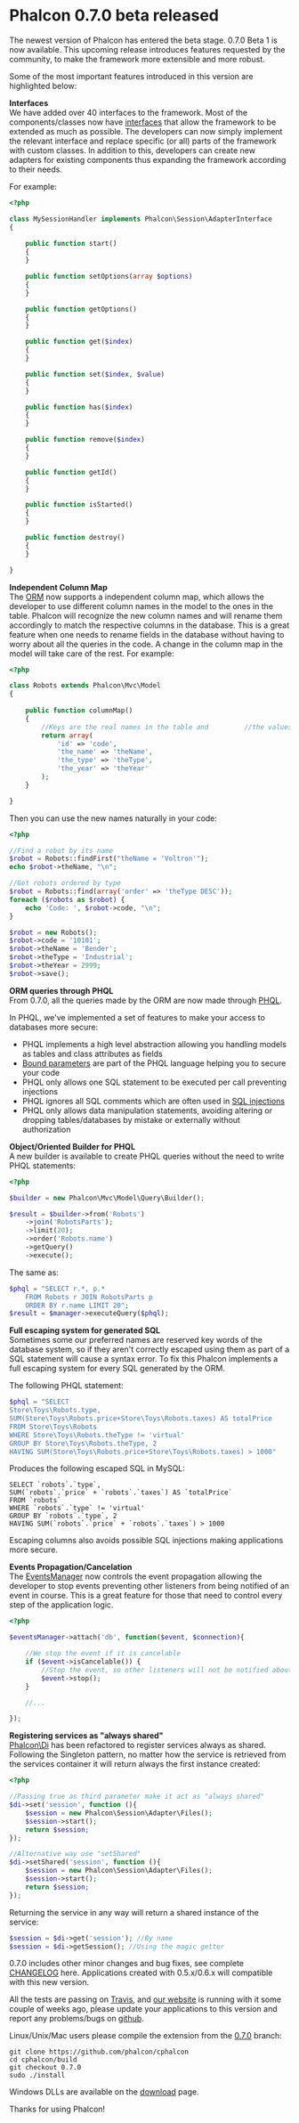 <!--
slug: phalcon-0-7-0-beta-released
date: Wed Nov 21 2012 11:00:00 GMT-0500 (EST)
tags: php, phalcon, orm, release
title: Phalcon 0.7.0 beta released
id: 36213237029
link: http://blog.phalconphp.com/post/36213237029/phalcon-0-7-0-beta-released
raw: {"blog_name":"phalconphp","id":36213237029,"post_url":"http://blog.phalconphp.com/post/36213237029/phalcon-0-7-0-beta-released","slug":"phalcon-0-7-0-beta-released","type":"text","date":"2012-11-21 16:00:00 GMT","timestamp":1353513600,"state":"published","format":"html","reblog_key":"EjsB77M7","tags":["php","phalcon","orm","release"],"short_url":"http://tmblr.co/Z6PumvXkUYKb","highlighted":[],"note_count":2,"title":"Phalcon 0.7.0 beta released","body":"<p>The newest version of Phalcon has entered the beta stage. 0.7.0 Beta 1 is now available. This upcoming release introduces features requested by the community, to make the framework more extensible and more robust.</p>\n<p>Some of the most important features introduced in this version are highlighted below:</p>\n<p><strong>Interfaces</strong><br/> We have added over 40 interfaces to the framework. Most of the components/classes now have <a href=\"http://php.net/manual/en/language.oop5.interfaces.php\">interfaces</a> that allow the framework to be extended as much as possible. The developers can now simply implement the relevant interface and replace specific (or all) parts of the framework with custom classes. In addition to this, developers can create new adapters for existing components thus expanding the framework according to their needs.</p>\n<p>For example:</p>\n<pre class=\"sh_php sh_sourceCode\">&lt;?php\n\nclass MySessionHandler implements Phalcon\\Session\\AdapterInterface \n{\n    \n    public function start()\n    {\n    }\n\n    public function setOptions(array $options)\n    {\n    }\n\n    public function getOptions()\n    {\n    }\n\n    public function get($index)\n    {\n    }\n\n    public function set($index, $value)\n    {\n    }\n\n    public function has($index)\n    {\n    }\n\n    public function remove($index)\n    {\n    }\n\n    public function getId()\n    {\n    }\n\n    public function isStarted()\n    {\n    }\n\n    public function destroy()\n    {\n    }\n\n}\n</pre>\n<p><strong>Independent Column Map</strong><br/> The <a href=\"http://docs.phalconphp.com/en/latest/reference/models.html\">ORM</a> now supports a independent column map, which allows the developer to use different column names in the model to the ones in the table. Phalcon will recognize the new column names and will rename them accordingly to match the respective columns in the database. This is a great feature when one needs to rename fields in the database without having to worry about all the queries in the code. A change in the column map in the model will take care of the rest. For example:</p>\n<pre class=\"sh_php sh_sourceCode\">&lt;?php\n\nclass Robots extends Phalcon\\Mvc\\Model\n{\n    \n    public function columnMap()\n    {\n        //Keys are the real names in the table and <br/>        //the values their names in the application\n        return array(\n            'id' =&gt; 'code',\n            'the_name' =&gt; 'theName',\n            'the_type' =&gt; 'theType',\n            'the_year' =&gt; 'theYear'\n        );\n    }\n\n}\n</pre>\n<p>Then you can use the new names naturally in your code:</p>\n<pre class=\"sh_php sh_sourceCode\">&lt;?php\n\n//Find a robot by its name\n$robot = Robots::findFirst(\"theName = 'Voltron'\");\necho $robot-&gt;theName, \"\\n\";\n\n//Get robots ordered by type\n$robot = Robots::find(array('order' =&gt; 'theType DESC'));\nforeach ($robots as $robot) {\n    echo 'Code: ', $robot-&gt;code, \"\\n\";\n}\n\n$robot = new Robots();\n$robot-&gt;code = '10101';\n$robot-&gt;theName = 'Bender';\n$robot-&gt;theType = 'Industrial';\n$robot-&gt;theYear = 2999;\n$robot-&gt;save();\n</pre>\n<p><strong>ORM queries through PHQL</strong><br/> From 0.7.0, all the queries made by the ORM are now made through <a href=\"http://docs.phalconphp.com/en/latest/reference/phql.html\">PHQL</a>.</p>\n<p>In PHQL, we&rsquo;ve implemented a set of features to make your access to databases more secure:</p>\n<ul><li>PHQL implements a high level abstraction allowing you handling models as tables and class attributes as fields</li>\n<li><a href=\"http://www.php.net/manual/en/pdo.prepared-statements.php\">Bound parameters</a> are part of the PHQL language helping you to secure your code</li>\n<li>PHQL only allows one SQL statement to be executed per call preventing injections</li>\n<li>PHQL ignores all SQL comments which are often used in <a href=\"http://en.wikipedia.org/wiki/SQL_injection\">SQL injections</a></li>\n<li>PHQL only allows data manipulation statements, avoiding altering or dropping tables/databases by mistake or externally without authorization</li>\n</ul><p><strong>Object/Oriented Builder for PHQL</strong><br/> A new builder is available to create PHQL queries without the need to write PHQL statements:</p>\n<pre class=\"sh_php sh_sourceCode\">&lt;?php\n\n$builder = new Phalcon\\Mvc\\Model\\Query\\Builder();\n\n$result = $builder-&gt;from('Robots')\n    -&gt;join('RobotsParts');\n    -&gt;limit(20);\n    -&gt;order('Robots.name')\n    -&gt;getQuery()\n    -&gt;execute();\n</pre>\n<p>The same as:</p>\n<pre class=\"sh_php sh_sourceCode\">$phql = \"SELECT r.*, p.* \n    FROM Robots r JOIN RobotsParts p \n    ORDER BY r.name LIMIT 20\";\n$result = $manager-&gt;executeQuery($phql);\n</pre>\n<p><strong>Full escaping system for generated SQL</strong><br/> Sometimes some our preferred names are reserved key words of the database system, so if they aren&rsquo;t correctly escaped using them as part of a SQL statement will cause a syntax error. To fix this Phalcon implements a full escaping system for every SQL generated by the ORM.</p>\n<p>The following PHQL statement:</p>\n<pre class=\"sh_php sh_sourceCode\">$phql = \"SELECT \nStore\\Toys\\Robots.type,\nSUM(Store\\Toys\\Robots.price+Store\\Toys\\Robots.taxes) AS totalPrice\nFROM Store\\Toys\\Robots \nWHERE Store\\Toys\\Robots.theType != 'virtual'\nGROUP BY Store\\Toys\\Robots.theType, 2\nHAVING SUM(Store\\Toys\\Robots.price+Store\\Toys\\Robots.taxes) &gt; 1000\"\n</pre>\n<p>Produces the following escaped SQL in MySQL:</p>\n<pre class=\"sh_sql sh_sourceCode\">SELECT `robots`.`type`,\nSUM(`robots`.`price` + `robots`.`taxes`) AS `totalPrice`\nFROM `robots`\nWHERE `robots`.`type` != 'virtual'\nGROUP BY `robots`.`type`, 2\nHAVING SUM(`robots`.`price` + `robots`.`taxes`) &gt; 1000\n</pre>\n<p>Escaping columns also avoids possible SQL injections making applications more secure.</p>\n<p><strong>Events Propagation/Cancelation</strong><br/> The <a href=\"http://docs.phalconphp.com/en/latest/reference/events.html\">EventsManager</a> now controls the event propagation allowing the developer to stop events preventing other listeners from being notified of an event in course. This is a great feature for those that need to control every step of the application logic.</p>\n<pre class=\"sh_php sh_sourceCode\">&lt;?php\n\n$eventsManager-&gt;attach('db', function($event, $connection){\n\n    //We stop the event if it is cancelable\n    if ($event-&gt;isCancelable()) {\n        //Stop the event, so other listeners will not be notified about this\n        $event-&gt;stop();\n    }\n\n    //...\n\n});\n</pre>\n<p><strong>Registering services as &ldquo;always shared&rdquo;</strong><br/><a href=\"http://docs.phalconphp.com/en/latest/reference/di.html\">Phalcon\\Di</a> has been refactored to register services always as shared. Following the Singleton pattern, no matter how the service is retrieved from the services container it will return always the first instance created:</p>\n<pre class=\"sh_php sh_sourceCode\">&lt;?php\n\n//Passing true as third parameter make it act as \"always shared\"\n$di-&gt;set('session', function (){\n    $session = new Phalcon\\Session\\Adapter\\Files();\n    $session-&gt;start();\n    return $session;\n});\n\n//Alternative way use \"setShared\"\n$di-&gt;setShared('session', function (){\n    $session = new Phalcon\\Session\\Adapter\\Files();\n    $session-&gt;start();\n    return $session;\n});\n</pre>\n<p>Returning the service in any way will return a shared instance of the service:</p>\n<pre class=\"sh_php sh_sourceCode\">$session = $di-&gt;get('session'); //By name\n$session = $di-&gt;getSession(); //Using the magic getter\n</pre>\n<p>0.7.0 includes other minor changes and bug fixes, see complete <a href=\"https://github.com/phalcon/cphalcon/blob/0.7.0/CHANGELOG\">CHANGELOG</a> here. Applications created with 0.5.x/0.6.x will compatible with this new version.</p>\n<p>All the tests are passing on <a href=\"https://travis-ci.org/phalcon/cphalcon/builds/3287750\">Travis</a>, and <a href=\"http://phalconphp.com/\">our website</a> is running with it some couple of weeks ago, please update your applications to this version and report any problems/bugs on <a href=\"https://github.com/phalcon/cphalcon\">github</a>.</p>\n<p>Linux/Unix/Mac users please compile the extension from the <a href=\"https://github.com/phalcon/cphalcon/tree/0.7.0\">0.7.0</a> branch:</p>\n<pre class=\"sh_sh sh_sourceCode\">git clone <a href=\"https://github.com/phalcon/cphalcon\">https://github.com/phalcon/cphalcon</a>\ncd cphalcon/build\ngit checkout 0.7.0\nsudo ./install\n</pre>\n<p>Windows DLLs are available on the <a href=\"http://phalconphp.com/download\">download</a> page.</p>\n<p>Thanks for using Phalcon!</p>","reblog":{"tree_html":"","comment":"<p>The newest version of Phalcon has entered the beta stage. 0.7.0 Beta 1 is now available. This upcoming release introduces features requested by the community, to make the framework more extensible and more robust.</p>\n<p>Some of the most important features introduced in this version are highlighted below:</p>\n<p><strong>Interfaces</strong><br> We have added over 40 interfaces to the framework. Most of the components/classes now have <a href=\"http://php.net/manual/en/language.oop5.interfaces.php\">interfaces</a> that allow the framework to be extended as much as possible. The developers can now simply implement the relevant interface and replace specific (or all) parts of the framework with custom classes. In addition to this, developers can create new adapters for existing components thus expanding the framework according to their needs.</p>\n<p>For example:</p>\n<pre class=\"sh_php sh_sourceCode\">&lt;?php\n\nclass MySessionHandler implements Phalcon\\Session\\AdapterInterface \n{\n    \n    public function start()\n    {\n    }\n\n    public function setOptions(array $options)\n    {\n    }\n\n    public function getOptions()\n    {\n    }\n\n    public function get($index)\n    {\n    }\n\n    public function set($index, $value)\n    {\n    }\n\n    public function has($index)\n    {\n    }\n\n    public function remove($index)\n    {\n    }\n\n    public function getId()\n    {\n    }\n\n    public function isStarted()\n    {\n    }\n\n    public function destroy()\n    {\n    }\n\n}\n</pre>\n<p><strong>Independent Column Map</strong><br> The <a href=\"http://docs.phalconphp.com/en/latest/reference/models.html\">ORM</a> now supports a independent column map, which allows the developer to use different column names in the model to the ones in the table. Phalcon will recognize the new column names and will rename them accordingly to match the respective columns in the database. This is a great feature when one needs to rename fields in the database without having to worry about all the queries in the code. A change in the column map in the model will take care of the rest. For example:</p>\n<pre class=\"sh_php sh_sourceCode\">&lt;?php\n\nclass Robots extends Phalcon\\Mvc\\Model\n{\n    \n    public function columnMap()\n    {\n        //Keys are the real names in the table and <br>        //the values their names in the application\n        return array(\n            'id' =&gt; 'code',\n            'the_name' =&gt; 'theName',\n            'the_type' =&gt; 'theType',\n            'the_year' =&gt; 'theYear'\n        );\n    }\n\n}\n</pre>\n<p>Then you can use the new names naturally in your code:</p>\n<pre class=\"sh_php sh_sourceCode\">&lt;?php\n\n//Find a robot by its name\n$robot = Robots::findFirst(\"theName = 'Voltron'\");\necho $robot-&gt;theName, \"\\n\";\n\n//Get robots ordered by type\n$robot = Robots::find(array('order' =&gt; 'theType DESC'));\nforeach ($robots as $robot) {\n    echo 'Code: ', $robot-&gt;code, \"\\n\";\n}\n\n$robot = new Robots();\n$robot-&gt;code = '10101';\n$robot-&gt;theName = 'Bender';\n$robot-&gt;theType = 'Industrial';\n$robot-&gt;theYear = 2999;\n$robot-&gt;save();\n</pre>\n<p><strong>ORM queries through PHQL</strong><br> From 0.7.0, all the queries made by the ORM are now made through <a href=\"http://docs.phalconphp.com/en/latest/reference/phql.html\">PHQL</a>.</p>\n<p>In PHQL, we&rsquo;ve implemented a set of features to make your access to databases more secure:</p>\n<ul><li>PHQL implements a high level abstraction allowing you handling models as tables and class attributes as fields</li>\n<li><a href=\"http://www.php.net/manual/en/pdo.prepared-statements.php\">Bound parameters</a> are part of the PHQL language helping you to secure your code</li>\n<li>PHQL only allows one SQL statement to be executed per call preventing injections</li>\n<li>PHQL ignores all SQL comments which are often used in <a href=\"http://en.wikipedia.org/wiki/SQL_injection\">SQL injections</a></li>\n<li>PHQL only allows data manipulation statements, avoiding altering or dropping tables/databases by mistake or externally without authorization</li>\n</ul><p><strong>Object/Oriented Builder for PHQL</strong><br> A new builder is available to create PHQL queries without the need to write PHQL statements:</p>\n<pre class=\"sh_php sh_sourceCode\">&lt;?php\n\n$builder = new Phalcon\\Mvc\\Model\\Query\\Builder();\n\n$result = $builder-&gt;from('Robots')\n    -&gt;join('RobotsParts');\n    -&gt;limit(20);\n    -&gt;order('Robots.name')\n    -&gt;getQuery()\n    -&gt;execute();\n</pre>\n<p>The same as:</p>\n<pre class=\"sh_php sh_sourceCode\">$phql = \"SELECT r.*, p.* \n    FROM Robots r JOIN RobotsParts p \n    ORDER BY r.name LIMIT 20\";\n$result = $manager-&gt;executeQuery($phql);\n</pre>\n<p><strong>Full escaping system for generated SQL</strong><br> Sometimes some our preferred names are reserved key words of the database system, so if they aren&rsquo;t correctly escaped using them as part of a SQL statement will cause a syntax error. To fix this Phalcon implements a full escaping system for every SQL generated by the ORM.</p>\n<p>The following PHQL statement:</p>\n<pre class=\"sh_php sh_sourceCode\">$phql = \"SELECT \nStore\\Toys\\Robots.type,\nSUM(Store\\Toys\\Robots.price+Store\\Toys\\Robots.taxes) AS totalPrice\nFROM Store\\Toys\\Robots \nWHERE Store\\Toys\\Robots.theType != 'virtual'\nGROUP BY Store\\Toys\\Robots.theType, 2\nHAVING SUM(Store\\Toys\\Robots.price+Store\\Toys\\Robots.taxes) &gt; 1000\"\n</pre>\n<p>Produces the following escaped SQL in MySQL:</p>\n<pre class=\"sh_sql sh_sourceCode\">SELECT `robots`.`type`,\nSUM(`robots`.`price` + `robots`.`taxes`) AS `totalPrice`\nFROM `robots`\nWHERE `robots`.`type` != 'virtual'\nGROUP BY `robots`.`type`, 2\nHAVING SUM(`robots`.`price` + `robots`.`taxes`) &gt; 1000\n</pre>\n<p>Escaping columns also avoids possible SQL injections making applications more secure.</p>\n<p><strong>Events Propagation/Cancelation</strong><br> The <a href=\"http://docs.phalconphp.com/en/latest/reference/events.html\">EventsManager</a> now controls the event propagation allowing the developer to stop events preventing other listeners from being notified of an event in course. This is a great feature for those that need to control every step of the application logic.</p>\n<pre class=\"sh_php sh_sourceCode\">&lt;?php\n\n$eventsManager-&gt;attach('db', function($event, $connection){\n\n    //We stop the event if it is cancelable\n    if ($event-&gt;isCancelable()) {\n        //Stop the event, so other listeners will not be notified about this\n        $event-&gt;stop();\n    }\n\n    //...\n\n});\n</pre>\n<p><strong>Registering services as &ldquo;always shared&rdquo;</strong><br><a href=\"http://docs.phalconphp.com/en/latest/reference/di.html\">Phalcon\\Di</a> has been refactored to register services always as shared. Following the Singleton pattern, no matter how the service is retrieved from the services container it will return always the first instance created:</p>\n<pre class=\"sh_php sh_sourceCode\">&lt;?php\n\n//Passing true as third parameter make it act as \"always shared\"\n$di-&gt;set('session', function (){\n    $session = new Phalcon\\Session\\Adapter\\Files();\n    $session-&gt;start();\n    return $session;\n});\n\n//Alternative way use \"setShared\"\n$di-&gt;setShared('session', function (){\n    $session = new Phalcon\\Session\\Adapter\\Files();\n    $session-&gt;start();\n    return $session;\n});\n</pre>\n<p>Returning the service in any way will return a shared instance of the service:</p>\n<pre class=\"sh_php sh_sourceCode\">$session = $di-&gt;get('session'); //By name\n$session = $di-&gt;getSession(); //Using the magic getter\n</pre>\n<p>0.7.0 includes other minor changes and bug fixes, see complete <a href=\"https://github.com/phalcon/cphalcon/blob/0.7.0/CHANGELOG\">CHANGELOG</a> here. Applications created with 0.5.x/0.6.x will compatible with this new version.</p>\n<p>All the tests are passing on <a href=\"https://travis-ci.org/phalcon/cphalcon/builds/3287750\">Travis</a>, and <a href=\"http://phalconphp.com/\">our website</a> is running with it some couple of weeks ago, please update your applications to this version and report any problems/bugs on <a href=\"https://github.com/phalcon/cphalcon\">github</a>.</p>\n<p>Linux/Unix/Mac users please compile the extension from the <a href=\"https://github.com/phalcon/cphalcon/tree/0.7.0\">0.7.0</a> branch:</p>\n<pre class=\"sh_sh sh_sourceCode\">git clone <a href=\"https://github.com/phalcon/cphalcon\">https://github.com/phalcon/cphalcon</a>\ncd cphalcon/build\ngit checkout 0.7.0\nsudo ./install\n</pre>\n<p>Windows DLLs are available on the <a href=\"http://phalconphp.com/download\">download</a> page.</p>\n<p>Thanks for using Phalcon!</p>"},"trail":[{"blog":{"name":"phalconphp","theme":{"header_full_width":1117,"header_full_height":426,"header_focus_width":758,"header_focus_height":426,"avatar_shape":"square","background_color":"#FAFAFA","body_font":"Helvetica Neue","header_bounds":"0,937,426,179","header_image":"http://static.tumblr.com/be2b0380984b972b47699d457f4c0ffb/ivjir8a/815nn0qo7/tumblr_static_28z87js742xwowwo0kco04ogs.jpg","header_image_focused":"http://static.tumblr.com/be2b0380984b972b47699d457f4c0ffb/ivjir8a/laHnn0qo9/tumblr_static_tumblr_static_28z87js742xwowwo0kco04ogs_focused_v3.jpg","header_image_scaled":"http://static.tumblr.com/be2b0380984b972b47699d457f4c0ffb/ivjir8a/815nn0qo7/tumblr_static_28z87js742xwowwo0kco04ogs_2048_v2.jpg","header_stretch":true,"link_color":"#529ECC","show_avatar":true,"show_description":true,"show_header_image":true,"show_title":true,"title_color":"#444444","title_font":"Gibson","title_font_weight":"bold"}},"post":{"id":"36213237029"},"content":"<p>The newest version of Phalcon has entered the beta stage. 0.7.0 Beta 1 is now available. This upcoming release introduces features requested by the community, to make the framework more extensible and more robust.</p>\n<p>Some of the most important features introduced in this version are highlighted below:</p>\n<p><strong>Interfaces</strong><br> We have added over 40 interfaces to the framework. Most of the components/classes now have <a href=\"http://php.net/manual/en/language.oop5.interfaces.php\">interfaces</a> that allow the framework to be extended as much as possible. The developers can now simply implement the relevant interface and replace specific (or all) parts of the framework with custom classes. In addition to this, developers can create new adapters for existing components thus expanding the framework according to their needs.</p>\n<p>For example:</p>\n<pre class=\"sh_php sh_sourceCode\"><?php\n\nclass MySessionHandler implements Phalcon\\Session\\AdapterInterface \n{\n    \n    public function start()\n    {\n    }\n\n    public function setOptions(array $options)\n    {\n    }\n\n    public function getOptions()\n    {\n    }\n\n    public function get($index)\n    {\n    }\n\n    public function set($index, $value)\n    {\n    }\n\n    public function has($index)\n    {\n    }\n\n    public function remove($index)\n    {\n    }\n\n    public function getId()\n    {\n    }\n\n    public function isStarted()\n    {\n    }\n\n    public function destroy()\n    {\n    }\n\n}\n</pre>\n<p><strong>Independent Column Map</strong><br> The <a href=\"http://docs.phalconphp.com/en/latest/reference/models.html\">ORM</a> now supports a independent column map, which allows the developer to use different column names in the model to the ones in the table. Phalcon will recognize the new column names and will rename them accordingly to match the respective columns in the database. This is a great feature when one needs to rename fields in the database without having to worry about all the queries in the code. A change in the column map in the model will take care of the rest. For example:</p>\n<pre class=\"sh_php sh_sourceCode\"><?php\n\nclass Robots extends Phalcon\\Mvc\\Model\n{\n    \n    public function columnMap()\n    {\n        //Keys are the real names in the table and <br>        //the values their names in the application\n        return array(\n            'id' => 'code',\n            'the_name' => 'theName',\n            'the_type' => 'theType',\n            'the_year' => 'theYear'\n        );\n    }\n\n}\n</pre>\n<p>Then you can use the new names naturally in your code:</p>\n<pre class=\"sh_php sh_sourceCode\"><?php\n\n//Find a robot by its name\n$robot = Robots::findFirst(\"theName = 'Voltron'\");\necho $robot->theName, \"\\n\";\n\n//Get robots ordered by type\n$robot = Robots::find(array('order' => 'theType DESC'));\nforeach ($robots as $robot) {\n    echo 'Code: ', $robot->code, \"\\n\";\n}\n\n$robot = new Robots();\n$robot->code = '10101';\n$robot->theName = 'Bender';\n$robot->theType = 'Industrial';\n$robot->theYear = 2999;\n$robot->save();\n</pre>\n<p><strong>ORM queries through PHQL</strong><br> From 0.7.0, all the queries made by the ORM are now made through <a href=\"http://docs.phalconphp.com/en/latest/reference/phql.html\">PHQL</a>.</p>\n<p>In PHQL, we've implemented a set of features to make your access to databases more secure:</p>\n<ul><li>PHQL implements a high level abstraction allowing you handling models as tables and class attributes as fields</li>\n<li><a href=\"http://www.php.net/manual/en/pdo.prepared-statements.php\">Bound parameters</a> are part of the PHQL language helping you to secure your code</li>\n<li>PHQL only allows one SQL statement to be executed per call preventing injections</li>\n<li>PHQL ignores all SQL comments which are often used in <a href=\"http://en.wikipedia.org/wiki/SQL_injection\">SQL injections</a></li>\n<li>PHQL only allows data manipulation statements, avoiding altering or dropping tables/databases by mistake or externally without authorization</li>\n</ul><p><strong>Object/Oriented Builder for PHQL</strong><br> A new builder is available to create PHQL queries without the need to write PHQL statements:</p>\n<pre class=\"sh_php sh_sourceCode\"><?php\n\n$builder = new Phalcon\\Mvc\\Model\\Query\\Builder();\n\n$result = $builder->from('Robots')\n    ->join('RobotsParts');\n    ->limit(20);\n    ->order('Robots.name')\n    ->getQuery()\n    ->execute();\n</pre>\n<p>The same as:</p>\n<pre class=\"sh_php sh_sourceCode\">$phql = \"SELECT r.*, p.* \n    FROM Robots r JOIN RobotsParts p \n    ORDER BY r.name LIMIT 20\";\n$result = $manager->executeQuery($phql);\n</pre>\n<p><strong>Full escaping system for generated SQL</strong><br> Sometimes some our preferred names are reserved key words of the database system, so if they aren't correctly escaped using them as part of a SQL statement will cause a syntax error. To fix this Phalcon implements a full escaping system for every SQL generated by the ORM.</p>\n<p>The following PHQL statement:</p>\n<pre class=\"sh_php sh_sourceCode\">$phql = \"SELECT \nStore\\Toys\\Robots.type,\nSUM(Store\\Toys\\Robots.price+Store\\Toys\\Robots.taxes) AS totalPrice\nFROM Store\\Toys\\Robots \nWHERE Store\\Toys\\Robots.theType != 'virtual'\nGROUP BY Store\\Toys\\Robots.theType, 2\nHAVING SUM(Store\\Toys\\Robots.price+Store\\Toys\\Robots.taxes) > 1000\"\n</pre>\n<p>Produces the following escaped SQL in MySQL:</p>\n<pre class=\"sh_sql sh_sourceCode\">SELECT `robots`.`type`,\nSUM(`robots`.`price` + `robots`.`taxes`) AS `totalPrice`\nFROM `robots`\nWHERE `robots`.`type` != 'virtual'\nGROUP BY `robots`.`type`, 2\nHAVING SUM(`robots`.`price` + `robots`.`taxes`) > 1000\n</pre>\n<p>Escaping columns also avoids possible SQL injections making applications more secure.</p>\n<p><strong>Events Propagation/Cancelation</strong><br> The <a href=\"http://docs.phalconphp.com/en/latest/reference/events.html\">EventsManager</a> now controls the event propagation allowing the developer to stop events preventing other listeners from being notified of an event in course. This is a great feature for those that need to control every step of the application logic.</p>\n<pre class=\"sh_php sh_sourceCode\"><?php\n\n$eventsManager->attach('db', function($event, $connection){\n\n    //We stop the event if it is cancelable\n    if ($event->isCancelable()) {\n        //Stop the event, so other listeners will not be notified about this\n        $event->stop();\n    }\n\n    //...\n\n});\n</pre>\n<p><strong>Registering services as "always shared"</strong><br><a href=\"http://docs.phalconphp.com/en/latest/reference/di.html\">Phalcon\\Di</a> has been refactored to register services always as shared. Following the Singleton pattern, no matter how the service is retrieved from the services container it will return always the first instance created:</p>\n<pre class=\"sh_php sh_sourceCode\"><?php\n\n//Passing true as third parameter make it act as \"always shared\"\n$di->set('session', function (){\n    $session = new Phalcon\\Session\\Adapter\\Files();\n    $session->start();\n    return $session;\n});\n\n//Alternative way use \"setShared\"\n$di->setShared('session', function (){\n    $session = new Phalcon\\Session\\Adapter\\Files();\n    $session->start();\n    return $session;\n});\n</pre>\n<p>Returning the service in any way will return a shared instance of the service:</p>\n<pre class=\"sh_php sh_sourceCode\">$session = $di->get('session'); //By name\n$session = $di->getSession(); //Using the magic getter\n</pre>\n<p>0.7.0 includes other minor changes and bug fixes, see complete <a href=\"https://github.com/phalcon/cphalcon/blob/0.7.0/CHANGELOG\">CHANGELOG</a> here. Applications created with 0.5.x/0.6.x will compatible with this new version.</p>\n<p>All the tests are passing on <a href=\"https://travis-ci.org/phalcon/cphalcon/builds/3287750\">Travis</a>, and <a href=\"http://phalconphp.com/\">our website</a> is running with it some couple of weeks ago, please update your applications to this version and report any problems/bugs on <a href=\"https://github.com/phalcon/cphalcon\">github</a>.</p>\n<p>Linux/Unix/Mac users please compile the extension from the <a href=\"https://github.com/phalcon/cphalcon/tree/0.7.0\">0.7.0</a> branch:</p>\n<pre class=\"sh_sh sh_sourceCode\">git clone <a href=\"https://github.com/phalcon/cphalcon\">https://github.com/phalcon/cphalcon</a>\ncd cphalcon/build\ngit checkout 0.7.0\nsudo ./install\n</pre>\n<p>Windows DLLs are available on the <a href=\"http://phalconphp.com/download\">download</a> page.</p>\n<p>Thanks for using Phalcon!</p>","content_raw":"<p>The newest version of Phalcon has entered the beta stage. 0.7.0 Beta 1 is now available. This upcoming release introduces features requested by the community, to make the framework more extensible and more robust.</p>\r\n<p>Some of the most important features introduced in this version are highlighted below:</p>\r\n<p><strong>Interfaces</strong><br> We have added over 40 interfaces to the framework. Most of the components/classes now have <a href=\"http://php.net/manual/en/language.oop5.interfaces.php\">interfaces</a> that allow the framework to be extended as much as possible. The developers can now simply implement the relevant interface and replace specific (or all) parts of the framework with custom classes. In addition to this, developers can create new adapters for existing components thus expanding the framework according to their needs.</p>\r\n<p>For example:</p>\r\n<pre class=\"sh_php sh_sourceCode\">&lt;?php\r\n\r\nclass MySessionHandler implements Phalcon\\Session\\AdapterInterface \r\n{\r\n    \r\n    public function start()\r\n    {\r\n    }\r\n\r\n    public function setOptions(array $options)\r\n    {\r\n    }\r\n\r\n    public function getOptions()\r\n    {\r\n    }\r\n\r\n    public function get($index)\r\n    {\r\n    }\r\n\r\n    public function set($index, $value)\r\n    {\r\n    }\r\n\r\n    public function has($index)\r\n    {\r\n    }\r\n\r\n    public function remove($index)\r\n    {\r\n    }\r\n\r\n    public function getId()\r\n    {\r\n    }\r\n\r\n    public function isStarted()\r\n    {\r\n    }\r\n\r\n    public function destroy()\r\n    {\r\n    }\r\n\r\n}\r\n</pre>\r\n<p><strong>Independent Column Map</strong><br> The <a href=\"http://docs.phalconphp.com/en/latest/reference/models.html\">ORM</a> now supports a independent column map, which allows the developer to use different column names in the model to the ones in the table. Phalcon will recognize the new column names and will rename them accordingly to match the respective columns in the database. This is a great feature when one needs to rename fields in the database without having to worry about all the queries in the code. A change in the column map in the model will take care of the rest. For example:</p>\r\n<pre class=\"sh_php sh_sourceCode\">&lt;?php\r\n\r\nclass Robots extends Phalcon\\Mvc\\Model\r\n{\r\n    \r\n    public function columnMap()\r\n    {\r\n        //Keys are the real names in the table and <br>        //the values their names in the application\r\n        return array(\r\n            'id' =&gt; 'code',\r\n            'the_name' =&gt; 'theName',\r\n            'the_type' =&gt; 'theType',\r\n            'the_year' =&gt; 'theYear'\r\n        );\r\n    }\r\n\r\n}\r\n</pre>\r\n<p>Then you can use the new names naturally in your code:</p>\r\n<pre class=\"sh_php sh_sourceCode\">&lt;?php\r\n\r\n//Find a robot by its name\r\n$robot = Robots::findFirst(\"theName = 'Voltron'\");\r\necho $robot-&gt;theName, \"\\n\";\r\n\r\n//Get robots ordered by type\r\n$robot = Robots::find(array('order' =&gt; 'theType DESC'));\r\nforeach ($robots as $robot) {\r\n    echo 'Code: ', $robot-&gt;code, \"\\n\";\r\n}\r\n\r\n$robot = new Robots();\r\n$robot-&gt;code = '10101';\r\n$robot-&gt;theName = 'Bender';\r\n$robot-&gt;theType = 'Industrial';\r\n$robot-&gt;theYear = 2999;\r\n$robot-&gt;save();\r\n</pre>\r\n<p><strong>ORM queries through PHQL</strong><br> From 0.7.0, all the queries made by the ORM are now made through <a href=\"http://docs.phalconphp.com/en/latest/reference/phql.html\">PHQL</a>.</p>\r\n<p>In PHQL, we've implemented a set of features to make your access to databases more secure:</p>\r\n<ul><li>PHQL implements a high level abstraction allowing you handling models as tables and class attributes as fields</li>\r\n<li><a href=\"http://www.php.net/manual/en/pdo.prepared-statements.php\">Bound parameters</a> are part of the PHQL language helping you to secure your code</li>\r\n<li>PHQL only allows one SQL statement to be executed per call preventing injections</li>\r\n<li>PHQL ignores all SQL comments which are often used in <a href=\"http://en.wikipedia.org/wiki/SQL_injection\">SQL injections</a></li>\r\n<li>PHQL only allows data manipulation statements, avoiding altering or dropping tables/databases by mistake or externally without authorization</li>\r\n</ul><p><strong>Object/Oriented Builder for PHQL</strong><br> A new builder is available to create PHQL queries without the need to write PHQL statements:</p>\r\n<pre class=\"sh_php sh_sourceCode\">&lt;?php\r\n\r\n$builder = new Phalcon\\Mvc\\Model\\Query\\Builder();\r\n\r\n$result = $builder-&gt;from('Robots')\r\n    -&gt;join('RobotsParts');\r\n    -&gt;limit(20);\r\n    -&gt;order('Robots.name')\r\n    -&gt;getQuery()\r\n    -&gt;execute();\r\n</pre>\r\n<p>The same as:</p>\r\n<pre class=\"sh_php sh_sourceCode\">$phql = \"SELECT r.*, p.* \r\n    FROM Robots r JOIN RobotsParts p \r\n    ORDER BY r.name LIMIT 20\";\r\n$result = $manager-&gt;executeQuery($phql);\r\n</pre>\r\n<p><strong>Full escaping system for generated SQL</strong><br> Sometimes some our preferred names are reserved key words of the database system, so if they aren't correctly escaped using them as part of a SQL statement will cause a syntax error. To fix this Phalcon implements a full escaping system for every SQL generated by the ORM.</p>\r\n<p>The following PHQL statement:</p>\r\n<pre class=\"sh_php sh_sourceCode\">$phql = \"SELECT \r\nStore\\Toys\\Robots.type,\r\nSUM(Store\\Toys\\Robots.price+Store\\Toys\\Robots.taxes) AS totalPrice\r\nFROM Store\\Toys\\Robots \r\nWHERE Store\\Toys\\Robots.theType != 'virtual'\r\nGROUP BY Store\\Toys\\Robots.theType, 2\r\nHAVING SUM(Store\\Toys\\Robots.price+Store\\Toys\\Robots.taxes) &gt; 1000\"\r\n</pre>\r\n<p>Produces the following escaped SQL in MySQL:</p>\r\n<pre class=\"sh_sql sh_sourceCode\">SELECT `robots`.`type`,\r\nSUM(`robots`.`price` + `robots`.`taxes`) AS `totalPrice`\r\nFROM `robots`\r\nWHERE `robots`.`type` != 'virtual'\r\nGROUP BY `robots`.`type`, 2\r\nHAVING SUM(`robots`.`price` + `robots`.`taxes`) &gt; 1000\r\n</pre>\r\n<p>Escaping columns also avoids possible SQL injections making applications more secure.</p>\r\n<p><strong>Events Propagation/Cancelation</strong><br> The <a href=\"http://docs.phalconphp.com/en/latest/reference/events.html\">EventsManager</a> now controls the event propagation allowing the developer to stop events preventing other listeners from being notified of an event in course. This is a great feature for those that need to control every step of the application logic.</p>\r\n<pre class=\"sh_php sh_sourceCode\">&lt;?php\r\n\r\n$eventsManager-&gt;attach('db', function($event, $connection){\r\n\r\n    //We stop the event if it is cancelable\r\n    if ($event-&gt;isCancelable()) {\r\n        //Stop the event, so other listeners will not be notified about this\r\n        $event-&gt;stop();\r\n    }\r\n\r\n    //...\r\n\r\n});\r\n</pre>\r\n<p><strong>Registering services as \"always shared\"</strong><br><a href=\"http://docs.phalconphp.com/en/latest/reference/di.html\">Phalcon\\Di</a> has been refactored to register services always as shared. Following the Singleton pattern, no matter how the service is retrieved from the services container it will return always the first instance created:</p>\r\n<pre class=\"sh_php sh_sourceCode\">&lt;?php\r\n\r\n//Passing true as third parameter make it act as \"always shared\"\r\n$di-&gt;set('session', function (){\r\n    $session = new Phalcon\\Session\\Adapter\\Files();\r\n    $session-&gt;start();\r\n    return $session;\r\n});\r\n\r\n//Alternative way use \"setShared\"\r\n$di-&gt;setShared('session', function (){\r\n    $session = new Phalcon\\Session\\Adapter\\Files();\r\n    $session-&gt;start();\r\n    return $session;\r\n});\r\n</pre>\r\n<p>Returning the service in any way will return a shared instance of the service:</p>\r\n<pre class=\"sh_php sh_sourceCode\">$session = $di-&gt;get('session'); //By name\r\n$session = $di-&gt;getSession(); //Using the magic getter\r\n</pre>\r\n<p>0.7.0 includes other minor changes and bug fixes, see complete <a href=\"https://github.com/phalcon/cphalcon/blob/0.7.0/CHANGELOG\">CHANGELOG</a> here. Applications created with 0.5.x/0.6.x will compatible with this new version.</p>\r\n<p>All the tests are passing on <a href=\"https://travis-ci.org/phalcon/cphalcon/builds/3287750\">Travis</a>, and <a href=\"http://phalconphp.com/\">our website</a> is running with it some couple of weeks ago, please update your applications to this version and report any problems/bugs on <a href=\"https://github.com/phalcon/cphalcon\">github</a>.</p>\r\n<p>Linux/Unix/Mac users please compile the extension from the <a href=\"https://github.com/phalcon/cphalcon/tree/0.7.0\">0.7.0</a> branch:</p>\r\n<pre class=\"sh_sh sh_sourceCode\">git clone https://github.com/phalcon/cphalcon\r\ncd cphalcon/build\r\ngit checkout 0.7.0\r\nsudo ./install\r\n</pre>\r\n<p>Windows DLLs are available on the <a href=\"http://phalconphp.com/download\">download</a> page.</p>\r\n<p>Thanks for using Phalcon!</p>","is_current_item":true,"is_root_item":true}]}
publish: 2012-11-021
-->


Phalcon 0.7.0 beta released
===========================

The newest version of Phalcon has entered the beta stage. 0.7.0 Beta 1
is now available. This upcoming release introduces features requested by
the community, to make the framework more extensible and more robust.

Some of the most important features introduced in this version are
highlighted below:

**Interfaces**\
 We have added over 40 interfaces to the framework. Most of the
components/classes now have
[interfaces](http://php.net/manual/en/language.oop5.interfaces.php) that
allow the framework to be extended as much as possible. The developers
can now simply implement the relevant interface and replace specific (or
all) parts of the framework with custom classes. In addition to this,
developers can create new adapters for existing components thus
expanding the framework according to their needs.

For example:

```php
<?php

class MySessionHandler implements Phalcon\Session\AdapterInterface 
{
    
    public function start()
    {
    }

    public function setOptions(array $options)
    {
    }

    public function getOptions()
    {
    }

    public function get($index)
    {
    }

    public function set($index, $value)
    {
    }

    public function has($index)
    {
    }

    public function remove($index)
    {
    }

    public function getId()
    {
    }

    public function isStarted()
    {
    }

    public function destroy()
    {
    }

}
```

**Independent Column Map**\
 The [ORM](http://docs.phalconphp.com/en/latest/reference/models.html)
now supports a independent column map, which allows the developer to use
different column names in the model to the ones in the table. Phalcon
will recognize the new column names and will rename them accordingly to
match the respective columns in the database. This is a great feature
when one needs to rename fields in the database without having to worry
about all the queries in the code. A change in the column map in the
model will take care of the rest. For example:

```php
<?php

class Robots extends Phalcon\Mvc\Model
{
    
    public function columnMap()
    {
        //Keys are the real names in the table and         //the values their names in the application
        return array(
            'id' => 'code',
            'the_name' => 'theName',
            'the_type' => 'theType',
            'the_year' => 'theYear'
        );
    }

}
```

Then you can use the new names naturally in your code:

```php
<?php

//Find a robot by its name
$robot = Robots::findFirst("theName = 'Voltron'");
echo $robot->theName, "\n";

//Get robots ordered by type
$robot = Robots::find(array('order' => 'theType DESC'));
foreach ($robots as $robot) {
    echo 'Code: ', $robot->code, "\n";
}

$robot = new Robots();
$robot->code = '10101';
$robot->theName = 'Bender';
$robot->theType = 'Industrial';
$robot->theYear = 2999;
$robot->save();
```

**ORM queries through PHQL**\
 From 0.7.0, all the queries made by the ORM are now made through
[PHQL](http://docs.phalconphp.com/en/latest/reference/phql.html).

In PHQL, we've implemented a set of features to make your access to
databases more secure:

-   PHQL implements a high level abstraction allowing you handling
    models as tables and class attributes as fields
-   [Bound
    parameters](http://www.php.net/manual/en/pdo.prepared-statements.php)
    are part of the PHQL language helping you to secure your code
-   PHQL only allows one SQL statement to be executed per call
    preventing injections
-   PHQL ignores all SQL comments which are often used in [SQL
    injections](http://en.wikipedia.org/wiki/SQL_injection)
-   PHQL only allows data manipulation statements, avoiding altering or
    dropping tables/databases by mistake or externally without
    authorization

**Object/Oriented Builder for PHQL**\
 A new builder is available to create PHQL queries without the need to
write PHQL statements:

```php
<?php

$builder = new Phalcon\Mvc\Model\Query\Builder();

$result = $builder->from('Robots')
    ->join('RobotsParts');
    ->limit(20);
    ->order('Robots.name')
    ->getQuery()
    ->execute();
```

The same as:

```php
$phql = "SELECT r.*, p.* 
    FROM Robots r JOIN RobotsParts p 
    ORDER BY r.name LIMIT 20";
$result = $manager->executeQuery($phql);
```

**Full escaping system for generated SQL**\
 Sometimes some our preferred names are reserved key words of the
database system, so if they aren't correctly escaped using them as part
of a SQL statement will cause a syntax error. To fix this Phalcon
implements a full escaping system for every SQL generated by the ORM.

The following PHQL statement:

```php
$phql = "SELECT 
Store\Toys\Robots.type,
SUM(Store\Toys\Robots.price+Store\Toys\Robots.taxes) AS totalPrice
FROM Store\Toys\Robots 
WHERE Store\Toys\Robots.theType != 'virtual'
GROUP BY Store\Toys\Robots.theType, 2
HAVING SUM(Store\Toys\Robots.price+Store\Toys\Robots.taxes) > 1000"
```

Produces the following escaped SQL in MySQL:

```
SELECT `robots`.`type`,
SUM(`robots`.`price` + `robots`.`taxes`) AS `totalPrice`
FROM `robots`
WHERE `robots`.`type` != 'virtual'
GROUP BY `robots`.`type`, 2
HAVING SUM(`robots`.`price` + `robots`.`taxes`) > 1000
```

Escaping columns also avoids possible SQL injections making applications
more secure.

**Events Propagation/Cancelation**\
 The
[EventsManager](http://docs.phalconphp.com/en/latest/reference/events.html)
now controls the event propagation allowing the developer to stop events
preventing other listeners from being notified of an event in course.
This is a great feature for those that need to control every step of the
application logic.

```php
<?php

$eventsManager->attach('db', function($event, $connection){

    //We stop the event if it is cancelable
    if ($event->isCancelable()) {
        //Stop the event, so other listeners will not be notified about this
        $event->stop();
    }

    //...

});
```

**Registering services as "always shared"**\
[Phalcon\\Di](http://docs.phalconphp.com/en/latest/reference/di.html)
has been refactored to register services always as shared. Following the
Singleton pattern, no matter how the service is retrieved from the
services container it will return always the first instance created:

```php
<?php

//Passing true as third parameter make it act as "always shared"
$di->set('session', function (){
    $session = new Phalcon\Session\Adapter\Files();
    $session->start();
    return $session;
});

//Alternative way use "setShared"
$di->setShared('session', function (){
    $session = new Phalcon\Session\Adapter\Files();
    $session->start();
    return $session;
});
```

Returning the service in any way will return a shared instance of the
service:

```php
$session = $di->get('session'); //By name
$session = $di->getSession(); //Using the magic getter
```

0.7.0 includes other minor changes and bug fixes, see complete
[CHANGELOG](https://github.com/phalcon/cphalcon/blob/0.7.0/CHANGELOG)
here. Applications created with 0.5.x/0.6.x will compatible with this
new version.

All the tests are passing on
[Travis](https://travis-ci.org/phalcon/cphalcon/builds/3287750), and
[our website](http://phalconphp.com/) is running with it some couple of
weeks ago, please update your applications to this version and report
any problems/bugs on [github](https://github.com/phalcon/cphalcon).

Linux/Unix/Mac users please compile the extension from the
[0.7.0](https://github.com/phalcon/cphalcon/tree/0.7.0) branch:

```
git clone https://github.com/phalcon/cphalcon
cd cphalcon/build
git checkout 0.7.0
sudo ./install
```

Windows DLLs are available on the
[download](http://phalconphp.com/download) page.

Thanks for using Phalcon!

